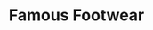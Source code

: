 ---
title: "Famous Footwear"
url: /sacramento/famous-footwear-delta-shores-circle-south/
shop: shoes
---